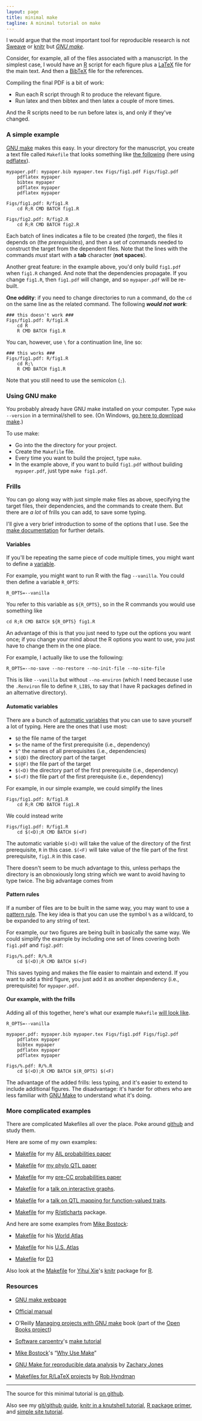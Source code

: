 ```yaml
---
layout: page
title: minimal make
tagline: A minimal tutorial on make
---
```


I would argue that the most important tool for reproducible research
is not [Sweave](http://www.stat.uni-muenchen.de/~leisch/Sweave/) or 
[knitr](http://yihui.name/knitr/) but
*[GNU make](http://www.gnu.org/software/make)*.

Consider, for example, all of the files associated with a manuscript.
In the simplest case, I would have an [R](http://r-project.org)
script for each figure plus a [LaTeX](http://www.latex-project.org)
file for the main text.  And then a [BibTeX](http://www.bibtex.org)
file for the references.

Compiling the final PDF is a bit of work: 

- Run each R script through R to produce the relevant figure.
- Run latex and then bibtex and then latex a couple of more times.

And the R scripts need to be run before latex is, and only if they've
changed.

### A simple example

[GNU make](http://www.gnu.org/software/make) makes this easy.  In your
directory for the manuscript, you create a text file called `Makefile`
that looks something like [the following](examples/ex1/Makefile) (here using
[pdflatex](http://www.tug.org/applications/pdftex/)).

    mypaper.pdf: mypaper.bib mypaper.tex Figs/fig1.pdf Figs/fig2.pdf
    	pdflatex mypaper
    	bibtex mypaper
    	pdflatex mypaper
    	pdflatex mypaper

    Figs/fig1.pdf: R/fig1.R
    	cd R;R CMD BATCH fig1.R

    Figs/fig2.pdf: R/fig2.R
    	cd R;R CMD BATCH fig2.R

Each batch of lines indicates a file to be created (the _target_), the files it
depends on (the _prerequisites_), and then a set of commands needed to
construct the target from the dependent files.  Note that the lines
with the commands _must_ start with a **tab** character (**not spaces**).

Another great feature: in the example above, you'd only build
`fig1.pdf` when `fig1.R` changed.  And note that the dependencies
propagate.  If you change `fig1.R`, then `fig1.pdf` will change, and
so `mypaper.pdf` will be re-built.

**One oddity**: if you need to change directories to run a command, do
the `cd` on the same line as the related command.  The following
**_would not work_**:

    ### this doesn't work ###
    Figs/fig1.pdf: R/fig1.R
    	cd R
    	R CMD BATCH fig1.R

You can, however, use `\` for a continuation line, line so:

    ### this works ###
    Figs/fig1.pdf: R/fig1.R
    	cd R;\
    	R CMD BATCH fig1.R

Note that you still need to use the semicolon (`;`).

### Using GNU make

You probably already have GNU make installed on your computer.  Type
`make --version` in a terminal/shell to see. (On Windows,
[go here to download make](http://gnuwin32.sourceforge.net/packages/make.htm).)

To use make:

- Go into the the directory for your project.
- Create the `Makefile` file.
- Every time you want to build the project, type `make`.
- In the example above, if you want to build `fig1.pdf` without
  building `mypaper.pdf`, just type `make fig1.pdf`.

### Frills

You can go along way with just simple make files as above, specifying
the target files, their dependencies, and the commands to create
them. But there are _a lot_ of frills you can add, to save some
typing.

I'll give a very brief introduction to some of the options that I
use. See the
[make documentation](http://www.gnu.org/software/make/manual/make.html)
for further details.

#### Variables

If you'll be repeating the same piece of code multiple times, you
might want to define a
[variable](http://www.gnu.org/software/make/manual/make.html#Using-Variables).

For example, you might want to run R with the flag `--vanilla`. You
could then define a variable `R_OPTS`:

    R_OPTS=--vanilla

You refer to this variable as `${R_OPTS}`, so in the R commands you
would use something like

    cd R;R CMD BATCH ${R_OPTS} fig1.R

An advantage of this is that you just need to type out the options you
want once; if you change your mind about the R options you want to
use, you just have to change them in the one place.

For example, I actually like to use the following:

    R_OPTS=--no-save --no-restore --no-init-file --no-site-file

This is like `--vanilla` but without `--no-environ` (which I need
because I use the `.Renviron` file to define `R_LIBS`, to say that I
have R packages defined in an alternative directory).


#### Automatic variables

There are a bunch of
[automatic variables](http://www.gnu.org/software/make/manual/make.html#Automatic-Variables)
that you can use to save yourself a lot of typing. Here are the ones
that I use most:

- `$@` the file name of the target
- `$<` the name of the first prerequisite (i.e., dependency)
- `$^` the names of all prerequisites (i.e., dependencies)
- `$(@D)` the directory part of the target
- `$(@F)` the file part of the target
- `$(<D)` the directory part of the first prerequisite (i.e., dependency)
- `$(<F)` the file part of the first prerequisite (i.e., dependency)

For example, in our simple example, we could simplify the lines

    Figs/fig1.pdf: R/fig1.R
    	cd R;R CMD BATCH fig1.R

We could instead write

    Figs/fig1.pdf: R/fig1.R
    	cd $(<D);R CMD BATCH $(<F)

The automatic variable `$(<D)` will take the value of the directory of
the first prerequisite, `R` in this case. `$(<F)` will take value of
the file part of the first prerequisite, `fig1.R` in this case.

There doesn't seem to be much advantage to this, unless perhaps the
directory is an obnoxiously long string which we want to avoid having
to type twice. The big advantage comes from 

#### Pattern rules

If a number of files are to be built in the same way, you may want to
use a
[pattern rule](http://www.gnu.org/software/make/manual/make.html#Pattern-Rules).
The key idea is that you can use the symbol `%` as a wildcard, to be
expanded to any string of text.

For example, our two figures are being built in basically the same
way. We could simplify the example by including one set of lines
covering both `fig1.pdf` and `fig2.pdf`:

    Figs/%.pdf: R/%.R
    	cd $(<D);R CMD BATCH $(<F)

This saves typing and makes the file easier to maintain and extend. If
you want to add a third figure, you just add it as another dependency
(i.e., prerequisite) for `mypaper.pdf`.

#### Our example, with the frills

Adding all of this together, here's what our example `Makefile`
[will look like](examples/ex2/Makefile).

    R_OPTS=--vanilla

    mypaper.pdf: mypaper.bib mypaper.tex Figs/fig1.pdf Figs/fig2.pdf
    	pdflatex mypaper
    	bibtex mypaper
    	pdflatex mypaper
    	pdflatex mypaper

    Figs/%.pdf: R/%.R
    	cd $(<D);R CMD BATCH $(R_OPTS) $(<F)

The advantage of the added frills: less typing, and it's easier to
extend to include additional figures. The disadvantage: it's harder
for others who are less familiar with
[GNU Make](http://www.gnu.org/software/make/) to understand what it's
doing.

### More complicated examples

There are complicated Makefiles all over the place.  Poke around
[github](http://github.com) and study them.

Here are some of my own examples:

- [Makefile](https://github.com/kbroman/ailProbPaper/blob/master/Makefile)
  for my [AIL probabilities paper](http://www.g3journal.org/content/2/2/199.long)

- [Makefile](https://github.com/kbroman/phyloQTLpaper/blob/master/Makefile)
  for
  [my phylo QTL paper](http://www.genetics.org/content/192/1/267.full)
  
- [Makefile](https://github.com/kbroman/preCCProbPaper/blob/master/Makefile)
  for my
  [pre-CC probabilities paper](http://www.genetics.org/content/190/2/403.full)

- [Makefile](https://github.com/kbroman/Talk_InteractiveGraphs1/blob/master/Makefile) 
  for a [talk on interactive graphs](http://www.biostat.wisc.edu/~kbroman/talks/InteractiveGraphs/).

- [Makefile](https://github.com/kbroman/Talk_FunQTL/blob/master/Makefile)
  for a [talk on QTL mapping for function-valued traits](http://www.biostat.wisc.edu/~kbroman/talks/FunQTL/).

- [Makefile](https://github.com/kbroman/qtlcharts/blob/master/Makefile)
  for my [R/qtlcharts](http://kbroman.org/qtlcharts) package.

And here are some examples from [Mike Bostock](http://bost.ocks.org/mike/):

- [Makefile](https://github.com/mbostock/world-atlas/blob/master/Makefile)
  for his [World Atlas](https://github.com/mbostock/world-atlas)

- [Makefile](https://github.com/mbostock/us-atlas/blob/master/Makefile)
  for his [U.S. Atlas](https://github.com/mbostock/us-atlas)

- [Makefile](https://github.com/mbostock/d3/blob/master/Makefile) for [D3](http://d3js.org/)

Also look at the
[Makefile](https://github.com/yihui/knitr/blob/master/Makefile) for
[Yihui Xie](http://yihui.name/)'s [knitr](http://yihui.name/knitr/) package for [R](http://r-project.org).

### Resources

- [GNU make webpage](http://www.gnu.org/software/make)

- [Official manual](http://www.gnu.org/software/make/manual/make.html)

- O'Reilly
  [Managing projects with GNU make](http://oreilly.com/catalog/make3/book/)
  book (part of the [Open Books project](http://oreilly.com/openbook/))

- [Software carpentry](http://software-carpentry.org/)'s [make tutorial](http://software-carpentry.org/v4/make/index.html)

- [Mike Bostock](http://bost.ocks.org/mike/)'s &ldquo;[Why Use Make](http://bost.ocks.org/mike/make/)&rdquo;

- [GNU Make for reproducible data analysis](http://zmjones.com/make.html) by [Zachary Jones](http://zmjones.com/)

- [Makefiles for R/LaTeX projects](http://robjhyndman.com/hyndsight/makefiles/) by [Rob Hyndman](http://robjhyndman.com)

---

The source for this minimal tutorial is [on github](http://github.com/kbroman/minimal_make).

Also see my [git/github guide](http://kbroman.org/github_tutorial),
[knitr in a knutshell tutorial](http://kbroman.org/knitr_knutshell),
[R package primer](http://kbroman.org/pkg_primer),
and [simple site tutorial](http://kbroman.org/simple_site).
